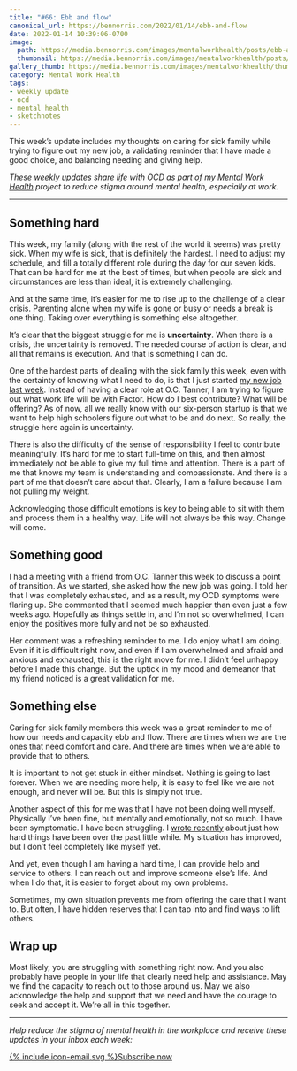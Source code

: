 ```yaml
---
title: "#66: Ebb and flow"
canonical_url: https://bennorris.com/2022/01/14/ebb-and-flow
date: 2022-01-14 10:39:06-0700
image: 
  path: https://media.bennorris.com/images/mentalworkhealth/posts/ebb-and-flow.jpg
  thumbnail: https://media.bennorris.com/images/mentalworkhealth/posts/thumbnails/ebb-and-flow.jpg
gallery_thumb: https://media.bennorris.com/images/mentalworkhealth/thumbs/ebb-and-flow.jpg
category: Mental Work Health
tags:
- weekly update
- ocd
- mental health
- sketchnotes
---
```


This week’s update includes my thoughts on caring for sick family while trying to figure out my new job, a validating reminder that I have made a good choice, and balancing needing and giving help.

_These [weekly updates](https://bennorris.com/tags/weekly-update/) share life with OCD as part of my [Mental Work Health](https://bennorris.com/mental-work-health) project to reduce stigma around mental health, especially at work._


***


## Something hard

This week, my family (along with the rest of the world it seems) was pretty sick. When my wife is sick, that is definitely the hardest. I need to adjust my schedule, and fill a totally different role during the day for our seven kids. That can be hard for me at the best of times, but when people are sick and circumstances are less than ideal, it is extremely challenging.

And at the same time, it’s easier for me to rise up to the challenge of a clear crisis. Parenting alone when my wife is gone or busy or needs a break is one thing. Taking over everything is something else altogether.

It’s clear that the biggest struggle for me is **uncertainty**. When there is a crisis, the uncertainty is removed. The needed course of action is clear, and all that remains is execution. And that is something I can do.

One of the hardest parts of dealing with the sick family this week, even with the certainty of knowing what I need to do, is that I just started [my new job last week](https://bennorris.com/2021/12/30/into-the-unknown). Instead of having a clear role at O.C. Tanner, I am trying to figure out what work life will be with Factor. How do I best contribute? What will be offering? As of now, all we really know with our six-person startup is that we want to help high schoolers figure out what to be and do next. So really, the struggle here again is uncertainty.

There is also the difficulty of the sense of responsibility I feel to contribute meaningfully. It’s hard for me to start full-time on this, and then almost immediately not be able to give my full time and attention. There is a part of me that knows my team is understanding and compassionate. And there is a part of me that doesn’t care about that. Clearly, I am a failure because I am not pulling my weight.

Acknowledging those difficult emotions is key to being able to sit with them and process them in a healthy way. Life will not always be this way. Change will come.


## Something good

I had a meeting with a friend from O.C. Tanner this week to discuss a point of transition. As we started, she asked how the new job was going. I told her that I was completely exhausted, and as a result, my OCD symptoms were flaring up. She commented that I seemed much happier than even just a few weeks ago. Hopefully as things settle in, and I’m not so overwhelmed, I can enjoy the positives more fully and not be so exhausted.

Her comment was a refreshing reminder to me. I do enjoy what I am doing. Even if it is difficult right now, and even if I am overwhelmed and afraid and anxious and exhausted, this is the right move for me. I didn’t feel unhappy before I made this change. But the uptick in my mood and demeanor that my friend noticed is a great validation for me.


## Something else

Caring for sick family members this week was a great reminder to me of how our needs and capacity ebb and flow. There are times when we are the ones that need comfort and care. And there are times when we are able to provide that to others.

It is important to not get stuck in either mindset. Nothing is going to last forever. When we are needing more help, it is easy to feel like we are not enough, and never will be. But this is simply not true.

Another aspect of this for me was that I have not been doing well myself. Physically I’ve been fine, but mentally and emotionally, not so much. I have been symptomatic. I have been struggling. I [wrote recently](https://bennorris.com/2021/12/10/limping-along) about just how hard things have been over the past little while. My situation has improved, but I don’t feel completely like myself yet.

And yet, even though I am having a hard time, I can provide help and service to others. I can reach out and improve someone else’s life. And when I do that, it is easier to forget about my own problems.

Sometimes, my own situation prevents me from offering the care that I want to. But often, I have hidden reserves that I can tap into and find ways to lift others.


## Wrap up

Most likely, you are struggling with something right now. And you also probably have people in your life that clearly need help and assistance. May we find the capacity to reach out to those around us. May we also acknowledge the help and support that we need and have the courage to seek and accept it. We’re all in this together.

***

_Help reduce the stigma of mental health in the workplace and receive these updates in your inbox each week:_

<a href="https://bennorris.com/subscribe/mwh/" class="btn"><span class="icon">{% include icon-email.svg %}</span>Subscribe now</a>
